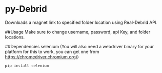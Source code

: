 # py-Debrid

Downloads a magnet link to specified folder location using Real-Debrid API.

##Usage
Make sure to change username, password, api Key, and folder locations. 

##Dependencies
selenium (You will also need a webdriver binary for your platform for this to work, you can get one from https://chromedriver.chromium.org/)
```
pip install selenium
```
